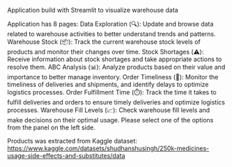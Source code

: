 Application build with Streamlit to visualize warehouse data

Application has 8 pages:
Data Exploration (🔍): Update and browse data related to warehouse activities to better understand trends and patterns.
Warehouse Stock (📦): Track the current warehouse stock levels of products and monitor their changes over time.
Stock Shortages (⚠️): Receive information about stock shortages and take appropriate actions to resolve them.
ABC Analysis (📊): Analyze products based on their value and importance to better manage inventory.
Order Timeliness (🚚): Monitor the timeliness of deliveries and shipments, and identify delays to optimize logistics processes.
Order Fulfillment Time (⏱️): Track the time it takes to fulfill deliveries and orders to ensure timely deliveries and optimize logistics processes.
Warehouse Fill Levels (📈): Check warehouse fill levels and make decisions on their optimal usage.
Please select one of the options from the panel on the left side.

Products was extracted from Kaggle dataset: 
https://www.kaggle.com/datasets/shudhanshusingh/250k-medicines-usage-side-effects-and-substitutes/data
